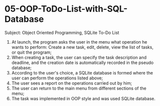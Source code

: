 # 05-OOP-ToDo-List-with-SQL-Database


Subject: Object Oriented Programming, SQLite To-Do List

1. At launch, the program asks the user in the menu what operation he wants to perform:
   Create a new task, edit, delete, view the list of tasks, or quit the program;
2. When creating a task, the user can specify the task description and deadline, and 
   the creation date is automatically recorded in the pseudo database;
3. According to the user's choice, a SQLite database is formed where the user can perform the operations listed above;
4. The user sees a report on the operations carried out by him;
5. The user can return to the main menu from different sections of the menu;
6. The task was implemented in OOP style and was used SQLite database.
